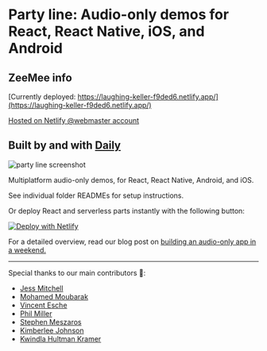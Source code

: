 # Party line: Audio-only demos for React, React Native, iOS, and Android

## ZeeMee info

[Currently deployed: https://laughing-keller-f9ded6.netlify.app/](https://laughing-keller-f9ded6.netlify.app/)

[Hosted on Netlify @webmaster account](https://app.netlify.com/sites/laughing-keller-f9ded6/overview)

## Built by and with [Daily](https://www.daily.co/)

![party line screenshot](screenshot.png)

Multiplatform audio-only demos, for React, React Native, Android, and iOS.

See individual folder READMEs for setup instructions.

Or deploy React and serverless parts instantly with the following button:

[![Deploy with Netlify](https://www.netlify.com/img/deploy/button.svg)](https://app.netlify.com/start/deploy?repository=https://github.com/daily-demos/party-line)

For a detailed overview, read our blog post on [building an audio-only app in a weekend.](https://www.daily.co/blog/p/6cf7dfd2-8214-456b-a495-2a089a3a89c7/)

---

Special thanks to our main contributors 👏:

- [Jess Mitchell](https://github.com/jessmitch42)
- [Mohamed Moubarak](https://github.com/moubarak)
- [Vincent Esche](https://github.com/regexident)
- [Phil Miller](https://github.com/philmillman)
- [Stephen Meszaros](https://github.com/stephenmeszaros)
- [Kimberlee Johnson](https://github.com/kimberleejohnson)
- [Kwindla Hultman Kramer](https://github.com/kwindla)
